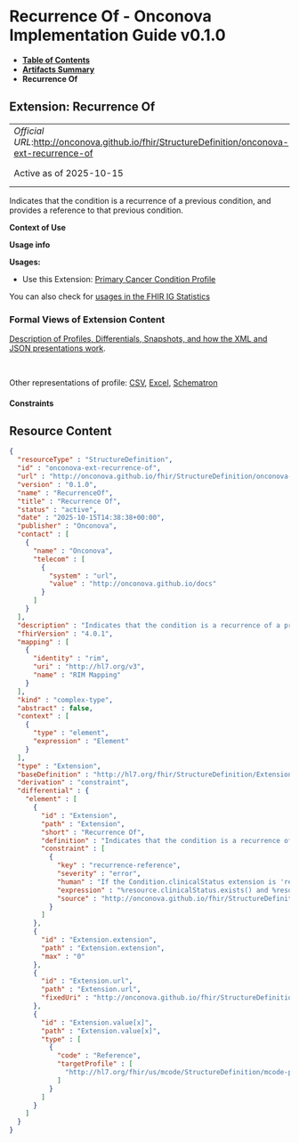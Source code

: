# Recurrence Of - Onconova Implementation Guide v0.1.0

* [**Table of Contents**](toc.md)
* [**Artifacts Summary**](artifacts.md)
* **Recurrence Of**

## Extension: Recurrence Of 

| | |
| :--- | :--- |
| *Official URL*:http://onconova.github.io/fhir/StructureDefinition/onconova-ext-recurrence-of | *Version*:0.1.0 |
| Active as of 2025-10-15 | *Computable Name*:RecurrenceOf |

Indicates that the condition is a recurrence of a previous condition, and provides a reference to that previous condition.

**Context of Use**

**Usage info**

**Usages:**

* Use this Extension: [Primary Cancer Condition Profile](StructureDefinition-onconova-primary-cancer-condition.md)

You can also check for [usages in the FHIR IG Statistics](https://packages2.fhir.org/xig/onconova.fhir|current/StructureDefinition/onconova-ext-recurrence-of)

### Formal Views of Extension Content

 [Description of Profiles, Differentials, Snapshots, and how the XML and JSON presentations work](http://build.fhir.org/ig/FHIR/ig-guidance/readingIgs.html#structure-definitions). 

 

Other representations of profile: [CSV](StructureDefinition-onconova-ext-recurrence-of.csv), [Excel](StructureDefinition-onconova-ext-recurrence-of.xlsx), [Schematron](StructureDefinition-onconova-ext-recurrence-of.sch) 

#### Constraints



## Resource Content

```json
{
  "resourceType" : "StructureDefinition",
  "id" : "onconova-ext-recurrence-of",
  "url" : "http://onconova.github.io/fhir/StructureDefinition/onconova-ext-recurrence-of",
  "version" : "0.1.0",
  "name" : "RecurrenceOf",
  "title" : "Recurrence Of",
  "status" : "active",
  "date" : "2025-10-15T14:38:38+00:00",
  "publisher" : "Onconova",
  "contact" : [
    {
      "name" : "Onconova",
      "telecom" : [
        {
          "system" : "url",
          "value" : "http://onconova.github.io/docs"
        }
      ]
    }
  ],
  "description" : "Indicates that the condition is a recurrence of a previous condition, and provides a reference to that previous condition.",
  "fhirVersion" : "4.0.1",
  "mapping" : [
    {
      "identity" : "rim",
      "uri" : "http://hl7.org/v3",
      "name" : "RIM Mapping"
    }
  ],
  "kind" : "complex-type",
  "abstract" : false,
  "context" : [
    {
      "type" : "element",
      "expression" : "Element"
    }
  ],
  "type" : "Extension",
  "baseDefinition" : "http://hl7.org/fhir/StructureDefinition/Extension|4.0.1",
  "derivation" : "constraint",
  "differential" : {
    "element" : [
      {
        "id" : "Extension",
        "path" : "Extension",
        "short" : "Recurrence Of",
        "definition" : "Indicates that the condition is a recurrence of a previous condition, and provides a reference to that previous condition.",
        "constraint" : [
          {
            "key" : "recurrence-reference",
            "severity" : "error",
            "human" : "If the Condition.clinicalStatus extension is 'recurrence', the recurrenceOf extension must be present.",
            "expression" : "%resource.clinicalStatus.exists() and %resource.clinicalStatus = 'recurrence' implies exists() valueReference.exists()",
            "source" : "http://onconova.github.io/fhir/StructureDefinition/onconova-ext-recurrence-of|0.1.0"
          }
        ]
      },
      {
        "id" : "Extension.extension",
        "path" : "Extension.extension",
        "max" : "0"
      },
      {
        "id" : "Extension.url",
        "path" : "Extension.url",
        "fixedUri" : "http://onconova.github.io/fhir/StructureDefinition/onconova-ext-recurrence-of"
      },
      {
        "id" : "Extension.value[x]",
        "path" : "Extension.value[x]",
        "type" : [
          {
            "code" : "Reference",
            "targetProfile" : [
              "http://hl7.org/fhir/us/mcode/StructureDefinition/mcode-primary-cancer-condition|4.0.0"
            ]
          }
        ]
      }
    ]
  }
}

```
